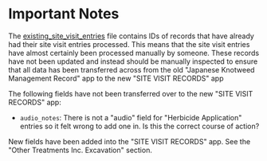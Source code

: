# Important Notes

The [existing_site_visit_entries](existing_site_visit_entries.txt) file contains IDs of records that have already had their site visit entries processed. This means that the site visit entries have almost certainly been processed manually by someone. These records have not been updated and instead should be manually inspected to ensure that all data has been transferred across from the old "Japanese Knotweed Management Record" app to the new "SITE VISIT RECORDS" app

The following fields have not been transferred over to the new "SITE VISIT RECORDS" app:

- `audio_notes`: There is not a "audio" field for "Herbicide Application" entries so it felt wrong to add one in. Is this the correct course of action?

New fields have been added into the "SITE VISIT RECORDS" app. See the "Other Treatments Inc. Excavation" section.
